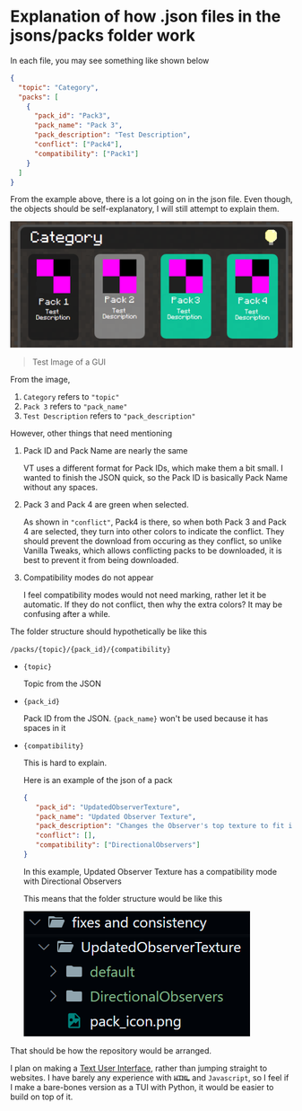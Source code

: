 # Explanation of how .json files in the jsons/packs folder work

In each file, you may see something like shown below

```json
{
  "topic": "Category",
  "packs": [
    {
      "pack_id": "Pack3",
      "pack_name": "Pack 3",
      "pack_description": "Test Description",
      "conflict": ["Pack4"],
      "compatibility": ["Pack1"]
    }
  ]
}
```

From the example above, there is a lot going on in the json file. Even though, the objects should be self-explanatory, I will still attempt to explain them.

![Alt text](json-1.png)

> Test Image of a GUI

From the image,

1. `Category` refers to `"topic"`
2. `Pack 3` refers to `"pack_name"`
3. `Test Description` refers to `"pack_description"`

However, other things that need mentioning

1. Pack ID and Pack Name are nearly the same

    VT uses a different format for Pack IDs, which make them a bit small. I wanted to finish the JSON quick, so the Pack ID is basically Pack Name without any spaces.
2. Pack 3 and Pack 4 are green when selected.

    As shown in `"conflict"`, Pack4 is there, so when both Pack 3 and Pack 4 are selected, they turn into other colors to indicate the conflict. They should prevent the download from occuring as they conflict, so unlike Vanilla Tweaks, which allows conflicting packs to be downloaded, it is best to prevent it from being downloaded.
3. Compatibility modes do not appear

    I feel compatibility modes would not need marking, rather let it be automatic. If they do not conflict, then why the extra colors? It may be confusing after a while.

The folder structure should hypothetically be like this

`/packs/{topic}/{pack_id}/{compatibility}`

- `{topic}`
	
	Topic from the JSON
	
- `{pack_id}`
	
	Pack ID from the JSON. `{pack_name}` won't be used because it has spaces in it
	
- `{compatibility}`
	
	This is hard to explain.
	
	Here is an example of the json of a pack
	
  ```json
  {
     "pack_id": "UpdatedObserverTexture",
     "pack_name": "Updated Observer Texture",
     "pack_description": "Changes the Observer's top texture to fit in-line with the 1.14 default textures, as it was left out in that update.",
     "conflict": [],
     "compatibility": ["DirectionalObservers"]
  }
  ```
	
  In this example, Updated Observer Texture has a compatibility mode with Directional Observers
	
  This means that the folder structure would be like this

  ![structure](json-2.png)
	

That should be how the repository would be arranged.

I plan on making a [Text User Interface](https://en.wikipedia.org/wiki/Text-based_user_interface), rather than jumping straight to websites. I have barely any experience with ~~`HTML`~~ and `Javascript`, so I feel if I make a bare-bones version as a TUI with Python, it would be easier to build on top of it.